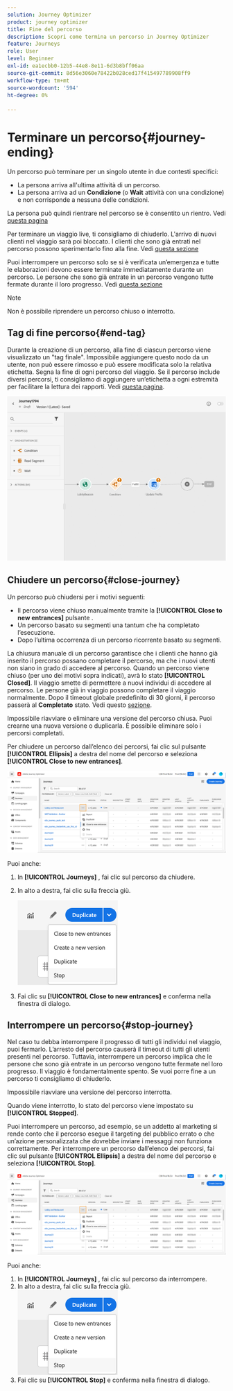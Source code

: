 ```yaml
---
solution: Journey Optimizer
product: journey optimizer
title: Fine del percorso
description: Scopri come termina un percorso in Journey Optimizer
feature: Journeys
role: User
level: Beginner
exl-id: ea1ecbb0-12b5-44e8-8e11-6d3b8bff06aa
source-git-commit: 8d56e3060e78422b028ced17f415497789908ff9
workflow-type: tm+mt
source-wordcount: '594'
ht-degree: 0%

---
```


# Terminare un percorso{#journey-ending}

Un percorso può terminare per un singolo utente in due contesti specifici:

* La persona arriva all&#39;ultima attività di un percorso.
* La persona arriva ad un **Condizione** (o **Wait** attività con una condizione) e non corrisponde a nessuna delle condizioni.

La persona può quindi rientrare nel percorso se è consentito un rientro. Vedi [questa pagina](../building-journeys/journey-gs.md#change-properties)

Per terminare un viaggio live, ti consigliamo di chiuderlo. L&#39;arrivo di nuovi clienti nel viaggio sarà poi bloccato. I clienti che sono già entrati nel percorso possono sperimentarlo fino alla fine. Vedi [questa sezione](../building-journeys/journey.md#close-journey)

Puoi interrompere un percorso solo se si è verificata un’emergenza e tutte le elaborazioni devono essere terminate immediatamente durante un percorso. Le persone che sono già entrate in un percorso vengono tutte fermate durante il loro progresso. Vedi [questa sezione](../building-journeys/journey.md#stop-journey)

>[!NOTE]
>
>Non è possibile riprendere un percorso chiuso o interrotto.

## Tag di fine percorso{#end-tag}

Durante la creazione di un percorso, alla fine di ciascun percorso viene visualizzato un &quot;tag finale&quot;. Impossibile aggiungere questo nodo da un utente, non può essere rimosso e può essere modificata solo la relativa etichetta. Segna la fine di ogni percorso del viaggio. Se il percorso include diversi percorsi, ti consigliamo di aggiungere un’etichetta a ogni estremità per facilitare la lettura dei rapporti. Vedi [questa pagina](../reports/live-report.md).

![](assets/journey-end.png)

<!--

### End activity{#journey-end-activity}

The **[!UICONTROL End]** activity allows you to mark the end of each path of the journey. It is not mandatory but recommended for visual clarity. See [this page](../building-journeys/end-activity.md)

![](assets/journey54.png)

-->

## Chiudere un percorso{#close-journey}

Un percorso può chiudersi per i motivi seguenti:

* Il percorso viene chiuso manualmente tramite la **[!UICONTROL Close to new entrances]** pulsante .
* Un percorso basato su segmenti una tantum che ha completato l’esecuzione.
* Dopo l’ultima occorrenza di un percorso ricorrente basato su segmenti.

La chiusura manuale di un percorso garantisce che i clienti che hanno già inserito il percorso possano completare il percorso, ma che i nuovi utenti non siano in grado di accedere al percorso. Quando un percorso viene chiuso (per uno dei motivi sopra indicati), avrà lo stato **[!UICONTROL Closed]**. Il viaggio smette di permettere a nuovi individui di accedere al percorso. Le persone già in viaggio possono completare il viaggio normalmente. Dopo il timeout globale predefinito di 30 giorni, il percorso passerà al **Completato** stato. Vedi questo [sezione](../building-journeys/journey-gs.md#global_timeout).

Impossibile riavviare o eliminare una versione del percorso chiusa. Puoi crearne una nuova versione o duplicarla. È possibile eliminare solo i percorsi completati.

Per chiudere un percorso dall’elenco dei percorsi, fai clic sul pulsante **[!UICONTROL Ellipsis]** a destra del nome del percorso e seleziona **[!UICONTROL Close to new entrances]**.

![](assets/journey-finish-quick-action.png)

Puoi anche:

1. In **[!UICONTROL Journeys]** , fai clic sul percorso da chiudere.
1. In alto a destra, fai clic sulla freccia giù.

   ![](assets/finish_drop_down_list.png)

1. Fai clic su **[!UICONTROL Close to new entrances]** e conferma nella finestra di dialogo.

## Interrompere un percorso{#stop-journey}

Nel caso tu debba interrompere il progresso di tutti gli individui nel viaggio, puoi fermarlo. L’arresto del percorso causerà il timeout di tutti gli utenti presenti nel percorso. Tuttavia, interrompere un percorso implica che le persone che sono già entrate in un percorso vengono tutte fermate nel loro progresso. Il viaggio è fondamentalmente spento. Se vuoi porre fine a un percorso ti consigliamo di chiuderlo.

Impossibile riavviare una versione del percorso interrotta.

Quando viene interrotto, lo stato del percorso viene impostato su **[!UICONTROL Stopped]**.

Puoi interrompere un percorso, ad esempio, se un addetto al marketing si rende conto che il percorso esegue il targeting del pubblico errato o che un’azione personalizzata che dovrebbe inviare i messaggi non funziona correttamente. Per interrompere un percorso dall’elenco dei percorsi, fai clic sul pulsante **[!UICONTROL Ellipsis]** a destra del nome del percorso e seleziona **[!UICONTROL Stop]**.

![](assets/journey-finish-quick-action.png)

Puoi anche:

1. In **[!UICONTROL Journeys]** , fai clic sul percorso da interrompere.
1. In alto a destra, fai clic sulla freccia giù.
   ![](assets/finish_drop_down_list.png)
1. Fai clic su **[!UICONTROL Stop]** e conferma nella finestra di dialogo.
